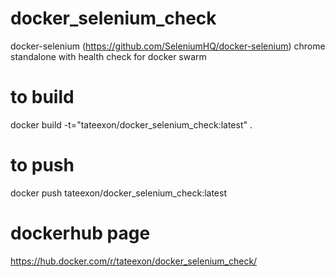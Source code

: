 # docker_selenium_check
docker-selenium (https://github.com/SeleniumHQ/docker-selenium) chrome standalone with health check for docker swarm

# to build
docker build -t="tateexon/docker_selenium_check:latest" .

# to push
docker push tateexon/docker_selenium_check:latest

# dockerhub page
https://hub.docker.com/r/tateexon/docker_selenium_check/
